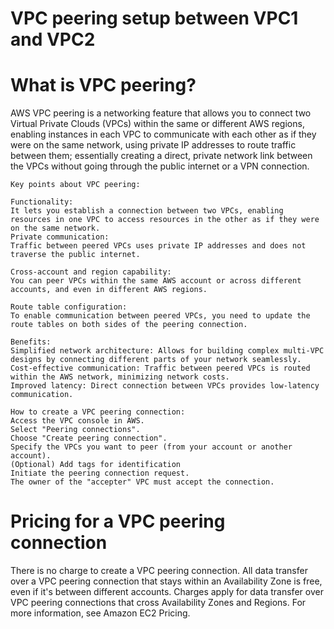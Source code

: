 
# VPC peering setup between VPC1 and VPC2

# What is VPC peering?
AWS VPC peering is a networking feature that allows you to connect two Virtual Private Clouds (VPCs) within the same or different AWS regions, enabling instances in each VPC to communicate with each other as if they were on the same network, using private IP addresses to route traffic between them; essentially creating a direct, private network link between the VPCs without going through the public internet or a VPN connection. 

    Key points about VPC peering:

    Functionality:
    It lets you establish a connection between two VPCs, enabling resources in one VPC to access resources in the other as if they were on the same network. 
    Private communication:
    Traffic between peered VPCs uses private IP addresses and does not traverse the public internet. 

    Cross-account and region capability:
    You can peer VPCs within the same AWS account or across different accounts, and even in different AWS regions. 

    Route table configuration:
    To enable communication between peered VPCs, you need to update the route tables on both sides of the peering connection. 

    Benefits:
    Simplified network architecture: Allows for building complex multi-VPC designs by connecting different parts of your network seamlessly. 
    Cost-effective communication: Traffic between peered VPCs is routed within the AWS network, minimizing network costs. 
    Improved latency: Direct connection between VPCs provides low-latency communication. 

    How to create a VPC peering connection:
    Access the VPC console in AWS.
    Select "Peering connections".
    Choose "Create peering connection".
    Specify the VPCs you want to peer (from your account or another account).
    (Optional) Add tags for identification
    Initiate the peering connection request.
    The owner of the "accepter" VPC must accept the connection. 

# Pricing for a VPC peering connection

There is no charge to create a VPC peering connection. All data transfer over a VPC peering connection that stays within an Availability Zone is free, even if it's between different accounts. Charges apply for data transfer over VPC peering connections that cross Availability Zones and Regions. For more information, see Amazon EC2 Pricing.